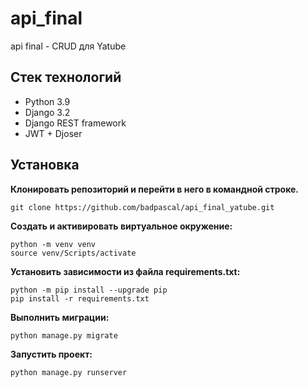 # api_final
api final - CRUD для Yatube

## Стек технологий

* Python 3.9
* Django 3.2
* Django REST framework
* JWT + Djoser

## Установка

**Клонировать репозиторий и перейти в него в командной строке.**

```
git clone https://github.com/badpascal/api_final_yatube.git
```

**Cоздать и активировать виртуальное окружение:**

```
python -m venv venv
source venv/Scripts/activate
```

**Установить зависимости из файла requirements.txt:**

```
python -m pip install --upgrade pip
pip install -r requirements.txt
```

**Выполнить миграции:**

```
python manage.py migrate
```

**Запустить проект:**

```
python manage.py runserver
```
